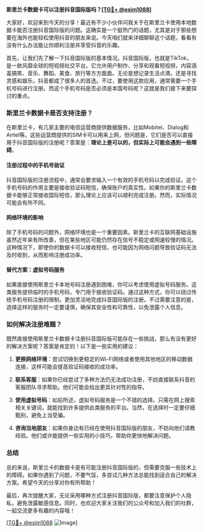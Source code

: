 **斯里兰卡数据卡可以注册抖音国际版吗？[[TG💪+ @esim1088](https://t.me/s/esim1088)]**

大家好，欢迎来到今天的分享！最近有不少小伙伴问我关于在斯里兰卡使用本地数据卡能否注册抖音国际版的问题。这确实是一个挺热门的话题，尤其是对于那些想要在海外也能轻松使用抖音的朋友来说。今天咱们就来详细聊聊这个话题，看看有没有什么办法能让你顺利注册并享受抖音的乐趣。

首先，让我们先了解一下抖音国际版的基本情况。抖音国际版，也就是TikTok，是一款风靡全球的短视频社交平台。它允许用户制作、分享和观看短视频，内容涵盖搞笑、音乐、舞蹈、美食、旅行等方方面面。无论是想记录生活点滴，还是寻找灵感和娱乐，抖音都成了很多人的首选。不过，要使用这款应用，通常需要一个手机号码进行注册。而这个手机号码是否必须是本国号码呢？这就是我们接下来要探讨的重点。

### 斯里兰卡数据卡是否支持注册？

在斯里兰卡，有几家主要的电信运营商提供数据服务，比如Mobitel、Dialog和Airtel等。这些运营商提供的SIM卡可以用来上网，但问题是，它们是否可以直接用于抖音国际版的注册呢？答案是：**理论上是可以的，但实际上可能会遇到一些障碍**。

#### 注册过程中的手机号验证

抖音国际版的注册流程中，通常会要求输入一个有效的手机号码以完成验证。这个手机号码的作用主要是接收验证码短信，确保账户的真实性。如果你的斯里兰卡数据卡能够正常接收国际短信，那么理论上应该可以顺利完成注册。然而，实际情况可能会有所不同。

#### 网络环境的影响

除了手机号码的问题外，网络环境也是一个重要因素。斯里兰卡的互联网基础设施虽然近年来有所改善，但在某些地区可能仍然存在信号不稳定或网速较慢的情况。这种情况下，即使你的数据卡可以接收短信，也可能因为网络问题导致验证码无法及时收到，从而影响注册成功率。

#### 替代方案：虚拟号码服务

如果直接使用斯里兰卡本地号码注册遇到困难，你可以考虑使用虚拟号码服务。这类服务提供临时的手机号码，专门用于接收验证码。通过这种方式，你可以绕过传统手机号码注册的限制，更加灵活地完成抖音国际版的注册。不过需要注意的是，选择这样的服务时一定要谨慎，确保其安全性和可靠性，以免泄露个人信息。

### 如何解决注册难题？

既然直接使用斯里兰卡数据卡注册抖音国际版可能存在一些挑战，那么有没有更好的解决方案呢？答案是肯定的！以下是一些实用的建议：

1. **更换网络环境**：尝试切换到更稳定的Wi-Fi网络或者使用其他地区的移动数据连接，这样可能会提高验证码接收的成功率。
   
2. **联系客服**：如果你已经尝试了多种方法仍无法成功注册，不妨直接联系抖音的客服团队寻求帮助。他们可能会给出更具针对性的指导。

3. **使用虚拟号码**：如前所述，虚拟号码服务是一个不错的选择。只需在网上搜索相关关键词，就能找到许多提供此类服务的平台。当然，在选择时一定要仔细甄别，避免上当受骗。

4. **咨询当地朋友**：如果你身边有已经在使用抖音国际版的朋友，不妨向他们请教经验。他们或许能提供一些实用的小技巧，帮助你更快地解决问题。

### 总结

总的来说，斯里兰卡的数据卡是有可能注册抖音国际版的，但需要克服一些技术上的障碍。如果你遇到了问题，不要气馁，多尝试几种方法总能找到适合自己的解决方案。希望今天的分享对你有所帮助！

最后，再次提醒大家，无论采用哪种方式注册抖音国际版，都要注意保护个人隐私，避免泄露敏感信息。同时，也欢迎大家关注我们的公众号和加入我们的社群，一起交流更多有趣的内容哦！

[[TG💪+ @esim1088](https://t.me/s/esim1088) ![Image](https://i.postimg.cc/4NQfJmqS/Snipaste-2025-05-13-00-14-12.png)]